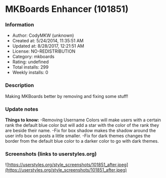 # MKBoards Enhancer (101851)

### Information
- Author: CodyMKW (unknown)
- Created at: 5/24/2014, 11:35:51 AM
- Updated at: 8/28/2017, 12:21:51 AM
- License: NO-REDISTRIBUTION
- Category: mkboards
- Rating: undefined
- Total installs: 299
- Weekly installs: 0


### Description
Making MKBoards better by removing and fixing some stuff!

### Update notes
<b>Things to know:</b>
-Removing Username Colors will make users with a certain rank the default blue color but will add a star with the color of the rank they are beside their name.
-Fix for box shadow makes the shadow around the user info box on posts a little smaller.
-Fix for dark themes changes the border from the default blue color to a darker color to go with dark themes.

### Screenshots (links to userstyles.org)
![https://userstyles.org/style_screenshots/101851_after.jpeg](https://userstyles.org/style_screenshots/101851_after.jpeg)


